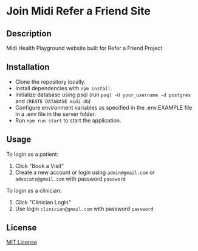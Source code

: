 # Join Midi Refer a Friend Site

## Description
Midi Health Playground website built for Refer a Friend Project

## Installation
- Clone the repository locally.
- Install dependencies with `npm install`. 
- Initialize database using psql (run `psql -U your_username -d postgres` and `CREATE DATABASE midi_db`)
- Configure environment variables as specified in the .env.EXAMPLE file in a .env file in the server folder.
- Run `npm run start` to start the application.

## Usage
To login as a patient:
1. Click "Book a Visit"
2. Create a new account or login using `admin@gmail.com` or `advocate@gmail.com` with password `password`

To login as a clinician:
1. Click "Clinician Login"
2. Use login `clinician@gmail.com` with password `password`


## License
[MIT License](https://opensource.org/license/mit)